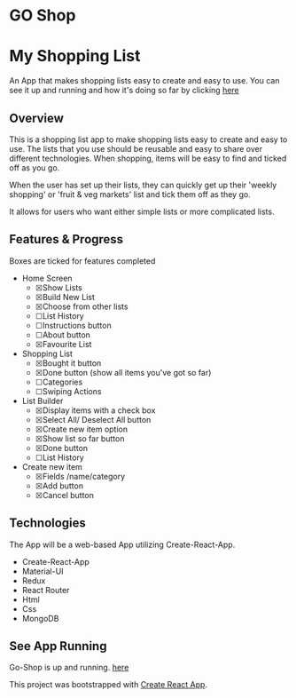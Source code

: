 # GO Shop

# My Shopping List

An App that makes shopping lists easy to create and easy to use.
You can see it up and running and how it's doing so far by clicking [here](https://gregatgit.github.io/go-shop/)

## Overview

This is a shopping list app to make shopping lists easy to create and easy to use. The lists that you use should be reusable and easy to share over different technologies. When shopping, items will be easy to find and ticked off as you go.

When the user has set up their lists, they can quickly get up their &#39;weekly shopping&#39; or &#39;fruit &amp; veg markets&#39; list and tick them off as they go.

It allows for users who want either simple lists or more complicated lists.

## Features &amp; Progress

Boxes are ticked for features completed

- Home Screen
  - ☒Show Lists
  - ☒Build New List
  - ☒Choose from other lists
  - ☐List History
  - ☐Instructions button
  - ☐About button
  - ☒Favourite List
- Shopping List
  - ☒Bought it button
  - ☒Done button (show all items you&#39;ve got so far)
  - ☐Categories
  - ☐Swiping Actions
- List Builder
  - ☒Display items with a check box
  - ☒Select All/ Deselect All button
  - ☒Create new item option
  - ☒Show list so far button
  - ☒Done button
  - ☐List History
- Create new item
  - ☒Fields /name/category
  - ☒Add button
  - ☒Cancel button

## Technologies

The App will be a web-based App utilizing Create-React-App.

- Create-React-App
- Material-UI
- Redux
- React Router
- Html
- Css
- MongoDB


## See App Running

Go-Shop is up and running. [here](https://gregatgit.github.io/go-shop/)

This project was bootstrapped with [Create React App](https://github.com/facebookincubator/create-react-app).
